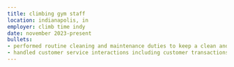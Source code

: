 ```yaml
---
title: climbing gym staff
location: indianapolis, in
employer: climb time indy
date: november 2023-present
bullets:
- performed routine cleaning and maintenance duties to keep a clean and welcoming environment
- handled customer service interactions including customer transactions and party reservations
---
```

